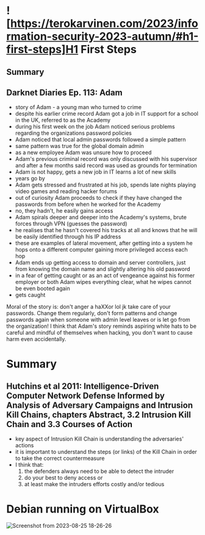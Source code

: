 # ![https://terokarvinen.com/2023/information-security-2023-autumn/#h1-first-steps]H1 First Steps
## Summary
## Darknet Diaries Ep. 113: Adam
- story of Adam - a young man who turned to crime
- despite his earlier crime record Adam got a job in IT support for a school in the UK, referred to as the Academy
- during his first week on the job Adam noticed serious problems regarding the organizations password policies
- Adam noticed that local admin passwords followed a simple pattern
- same pattern was true for the global domain admin
- as a new employee Adam was unsure how to proceed
- Adam's previous criminal record was only discussed with his supervisor and after a few months said record was used as grounds for termination
- Adam is not happy, gets a new job in IT learns a lot of new skills
- years go by
- Adam gets stressed and frustrated at his job, spends late nights playing video games and reading hacker forums
- out of curiosity Adam proceeds to check if they have changed the passwords from before when he worked for the Academy
- no, they hadn't, he easily gains access
- Adam spirals deeper and deeper into the Academy's systems, brute forces through VPN (guesses the password)
- he realises that he hasn't covered his tracks at all and knows that he will be easily identified through his IP address
- these are examples of lateral movement, after getting into a system he hops onto a different computer gaining more privileged access each hop
- Adam ends up getting access to domain and server controllers, just from knowing the domain name and slightly altering his old password
- in a fear of getting caught or as an act of vengeance against his former employer or both Adam wipes everything clear, what he wipes cannot be even booted again
- gets caught

Moral of the story is: don't anger a haXXor lol jk take care of your passwords. Change them regularly, don't form patterns and change passwords again when someone with admin level leaves or is let go from the organization! I think that Adam's story reminds aspiring white hats to be careful and mindful of themselves when hacking, you don't want to cause harm even accidentally.
# Summary
## Hutchins et al 2011: Intelligence-Driven Computer Network Defense Informed by Analysis of Adversary Campaigns and Intrusion Kill Chains, chapters Abstract, 3.2 Intrusion Kill Chain and 3.3 Courses of Action
- key aspect of Intrusion Kill Chain is understanding the adversaries' actions
- it is important to understand the steps (or links) of the Kill Chain in order to take the correct countermeasure
- I think that:
  1. the defenders always need to be able to detect the intruder
  2. do your best to deny access or
  3. at least make the intruders efforts costly and/or tedious
# Debian running on VirtualBox
![Screenshot from 2023-08-25 18-26-26](https://github.com/RenneJ/hh-infosec-course/assets/97522117/77e276df-c36f-4202-9fb7-bd04b508ca8a)
